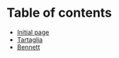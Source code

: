 # Table of contents

* [Initial page](README.md)
* [Tartaglia](tartaglia.md)
* [Bennett](bennett.md)

